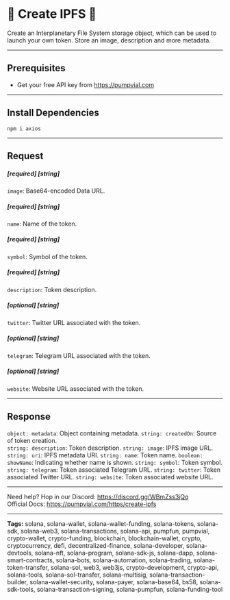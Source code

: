 # 🧪 Create IPFS 🧪

Create an Interplanetary File System storage object, which can be used to launch your own token. Store an image, description and more metadata.

---

## Prerequisites

- Get your free API key from https://pumpvial.com

---

## Install Dependencies

`npm i axios`

---

## Request

##### [required] [string]

`image`: Base64-encoded Data URL.

##### [required] [string]

`name`: Name of the token.

##### [required] [string]

`symbol`: Symbol of the token.

##### [required] [string]

`description`: Token description.

##### [optional] [string]

`twitter`: Twitter URL associated with the token.

##### [optional] [string]

`telegram`: Telegram URL associated with the token.

##### [optional] [string]

`website`: Website URL associated with the token.

---

## Response

`object: metadata`: Object containing metadata.
`string: createdOn`: Source of token creation.  
`string: description`: Token description.
`string: image`: IPFS image URL.
`string: uri`: IPFS metadata URI.
`string: name`: Token name.
`boolean: showName`: Indicating whether name is shown.
`string: symbol`: Token symbol.
`string: telegram`: Token associated Telegram URL.
`string: twitter`: Token associated Twitter URL.
`string: website`: Token associated website URL.

---

Need help? Hop in our Discord: https://discord.gg/WBmZss3jQq  
Official Docs: https://pumpvial.com/https/create-ipfs

---

**Tags:** solana, solana-wallet, solana-wallet-funding, solana-tokens, solana-sdk, solana-web3, solana-transactions, solana-api, pumpfun, pumpvial, crypto-wallet, crypto-funding, blockchain, blockchain-wallet, crypto, cryptocurrency, defi, decentralized-finance, solana-developer, solana-devtools, solana-nft, solana-program, solana-sdk-js, solana-dapp, solana-smart-contracts, solana-bots, solana-automation, solana-trading, solana-token-transfer, solana-sol, web3, web3js, crypto-development, crypto-api, solana-tools, solana-sol-transfer, solana-multisig, solana-transaction-builder, solana-wallet-security, solana-payer, solana-base64, bs58, solana-sdk-tools, solana-transaction-signing, solana-pumpfun, solana-funding-tool
